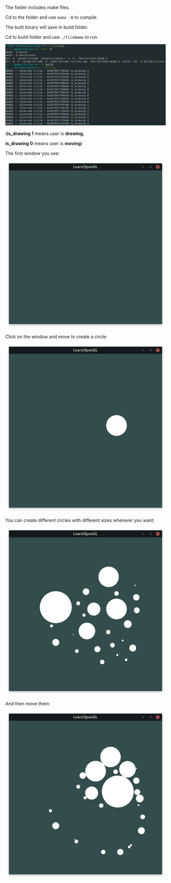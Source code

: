 The folder includes make files.

Cd to the folder and use `make -B` to compile.

The built binary will save in build folder.

Cd to build folder and use `./fileName` to run.

![alt text](https://raw.githubusercontent.com/soolmaz-mk/Circles/main/Screenshot%20from%202021-07-28%2015-30-24.png)

(**is_drawing 1** means user is **drawing**,

 **is_drawing 0** means user is **moving**)



The first window you see:

![](https://raw.githubusercontent.com/soolmaz-mk/Circles/main/Screenshot%20from%202021-07-28%2015-43-00.png)

Click on the window and move to create a circle:

![](https://raw.githubusercontent.com/soolmaz-mk/Circles/main/Screenshot%20from%202021-07-28%2015-43-11.png)

You can create different circles with different sizes wherever you want:

![](https://raw.githubusercontent.com/soolmaz-mk/Circles/main/Screenshot%20from%202021-07-28%2015-43-55.png)

And then move them:

![](https://raw.githubusercontent.com/soolmaz-mk/Circles/main/Screenshot%20from%202021-07-28%2015-49-10.png)

